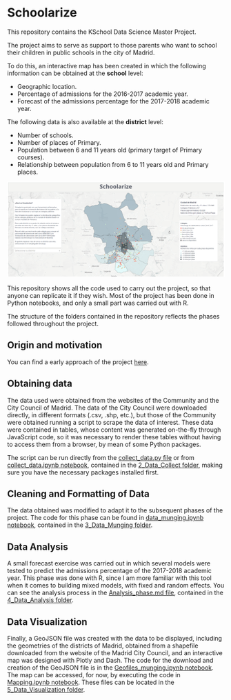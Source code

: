 # Schoolarize

This repository contains the KSchool Data Science Master Project.

The project aims to serve as support to those parents who want to school their children in public schools in the city of Madrid.

To do this, an interactive map has been created in which the following information can be obtained at the **school** level:
- Geographic location.
- Percentage of admissions for the 2016-2017 academic year.
- Forecast of the admissions percentage for the 2017-2018 academic year.

The following data is also available at the **district** level:
- Number of schools.
- Number of places of Primary.
- Population between 6 and 11 years old (primary target of Primary courses).
- Relationship between population from 6 to 11 years old and Primary places.

![Schoolarize screenshot](/images/Schoolarize_screenshot.png)

This repository shows all the code used to carry out the project, so that anyone can replicate it if they wish. Most of the project has been done in Python notebooks, and only a small part was carried out with R.

The structure of the folders contained in the repository reflects the phases followed throughout the project.

## Origin and motivation
You can find a early approach of the project [here](http://htmlpreview.github.io/?https://github.com/giltrapo/SchoolaRize/blob/master/1_TFM_first_approach/TFM_first_approach.html#/).

## Obtaining data
The data used were obtained from the websites of the Community and the City Council of Madrid. The data of the City Council were downloaded directly, in different formats (.csv, .shp, etc.), but those of the Community were obtained running a script to scrape the data of interest. These data were contained in tables, whose content was generated on-the-fly through JavaScript code, so it was necessary to render these tables without having to access them from a browser, by mean of some Python packages.
    
The script can be run directly from the [collect_data.py file](https://github.com/giltrapo/SchoolaRize/blob/master/2_Data_Collect/collect_data.py) or from [collect_data.ipynb notebook](https://github.com/giltrapo/SchoolaRize/blob/master/2_Data_Collect/collect_data.ipynb), contained in the [2_Data_Collect folder](https://github.com/giltrapo/SchoolaRize/tree/master/2_Data_Collect), making sure you have the necessary packages installed first.

## Cleaning and Formatting of Data
The data obtained was modified to adapt it to the subsequent phases of the project. The code for this phase can be found in [data_munging.ipynb notebook](https://github.com/giltrapo/SchoolaRize/blob/master/3_Data_Munging/data_munging.ipynb), contained in the [3_Data_Munging folder](https://github.com/giltrapo/SchoolaRize/tree/master/3_Data_Munging).

## Data Analysis
A small forecast exercise was carried out in which several models were tested to predict the admissions percentage of the 2017-2018 academic year. This phase was done with R, since I am more familiar with this tool when it comes to building mixed models, with fixed and random effects. You can see the analysis process in the [Analysis_phase.md file](https://github.com/giltrapo/SchoolaRize/blob/master/4_Data_Analysis/Analysis_Phase.md), contained in the [4_Data_Analysis folder](https://github.com/giltrapo/SchoolaRize/tree/master/4_Data_Analysis).

## Data Visualization
Finally, a GeoJSON file was created with the data to be displayed, including the geometries of the districts of Madrid, obtained from a shapefile downloaded from the website of the Madrid City Council, and an interactive map was designed with Plotly and Dash. The code for the download and creation of the GeoJSON file is in the [Geofiles_munging.ipynb notebook](https://github.com/giltrapo/SchoolaRize/blob/master/5_Data_Visualization/Geofiles_munging.ipynb). The map can be accessed, for now, by executing the code in [Mapping.ipynb notebook](https://github.com/giltrapo/SchoolaRize/blob/master/5_Data_Visualization/Mapping.ipynb). These files can be located in the [5_Data_Visualization folder](https://github.com/giltrapo/SchoolaRize/tree/master/5_Data_Visualization).
